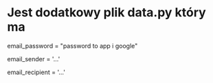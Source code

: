 # Jest dodatkowy plik data.py który ma 
email_password = "password to app i google"

email_sender = '...'

email_recipient = '...'
